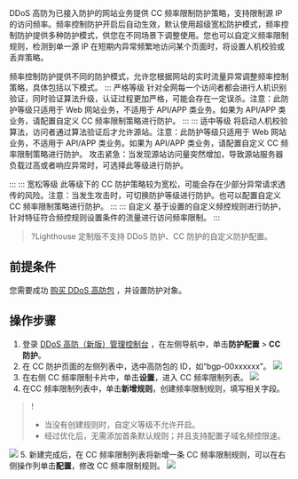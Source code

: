 
DDoS 高防为已接入防护的网站业务提供 CC 频率限制防护策略，支持限制源 IP 的访问频率。频率控制防护开启后自动生效，默认使用超级宽松防护模式，频率控制防护提供多种防护模式，供您在不同场景下调整使用。您也可以自定义频率限制规则，检测到单一源 IP 在短期内异常频繁地访问某个页面时，将设置人机校验或丢弃策略。

频率控制防护提供不同的防护模式，允许您根据网站的实时流量异常调整频率控制策略，具体包括以下模式。
<dx-tabs>
::: 严格等级
针对全网每一个访问者都会进行人机识别验证，同时验证算法升级，认证过程更加严格，可能会存在一定误杀。注意：此防护等级只适用于 Web 网站业务，不适用于 API/APP 类业务。如果为 API/APP 类业务，请配置自定义 CC 频率限制策略进行防护。
:::
::: 适中等级
将启动人机校验算法，访问者通过算法验证后才允许源站。注意：此防护等级只适用于 Web 网站业务，不适用于 API/APP 类业务。如果为 API/APP 类业务，请配置自定义 CC 频率限制策略进行防护。
攻击紧急：当发现源站访问量突然增加，导致源站服务器负载过高或者响应异常时，可选择此等级进行防护。

:::
::: 宽松等级
此等级下的 CC 防护策略较为宽松，可能会存在少部分异常请求透传的风险。注意：当发生攻击时，可切换防护等级进行防护。也可以配置自定义 CC 频率限制策略进行防护。
:::
::: 自定义
基于设置的自定义频控规则进行防护，针对特征符合频控规则设置条件的流量进行访问频率限制。
:::
</dx-tabs>

>?Lighthouse 定制版不支持 DDoS 防护、CC 防护的自定义防护配置。
>

## 前提条件
您需要成功 [购买 DDoS 高防包](https://cloud.tencent.com/document/product/1021/43894) ，并设置防护对象。

## 操作步骤
1. 登录 [DDoS 高防（新版）管理控制台](https://console.cloud.tencent.com/ddos/antiddos-native/config/port) ，在左侧导航中，单击**防护配置** > **CC 防护**。
2. 在 CC 防护页面的左侧列表中，选中高防包的 ID，如“bgp-00xxxxxx”。
![](https://qcloudimg.tencent-cloud.cn/raw/87a4773836c1e230b9b742325f35270c.png)
3. 在右侧 CC 频率限制卡片中，单击**设置**，进入 CC 频率限制列表。
![](https://qcloudimg.tencent-cloud.cn/raw/02c524bc9b7dd9d08f0abfd0b38d678a.png)
4. 在CC 频率限制列表中，单击**新增规则**，创建频率限制规则，填写相关字段。
>!
>- 当没有创建规则时，自定义等级不允许开启。
>- 经过优化后，无需添加首条默认规则；并且支持配置子域名频控限速。
>
![](https://qcloudimg.tencent-cloud.cn/raw/c400f42204a9a1ed1708053fc090e6cf.png)
5. 新建完成后，在 CC 频率限制列表将新增一条 CC 频率限制规则，可以在右侧操作列单击**配置**，修改 CC 频率限制规则。
![](https://qcloudimg.tencent-cloud.cn/raw/9419d6f8b9207e85a533f4240870cc4c.png)
